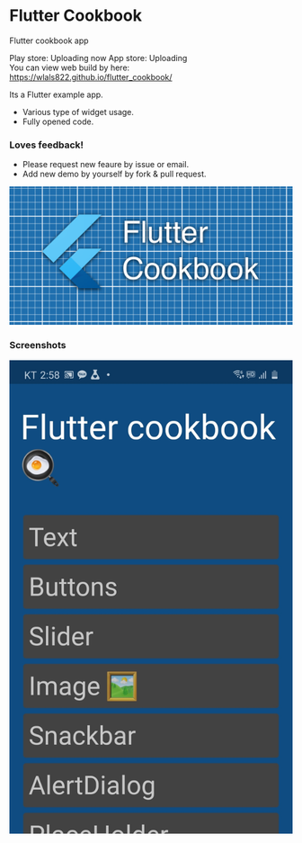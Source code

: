 # Flutter Cookbook

Flutter cookbook app

Play store: Uploading now
App store: Uploading  
You can view web build by here: https://wlals822.github.io/flutter_cookbook/

Its a Flutter example app. 

* Various type of widget usage.
* Fully opened code. 

### Loves feedback!

* Please request new feaure by issue or email.
* Add new demo by yourself by fork & pull request.


![main image](cookbookGrapic.png)

### Screenshots 
![appMain](cookbook_main.jpeg)

